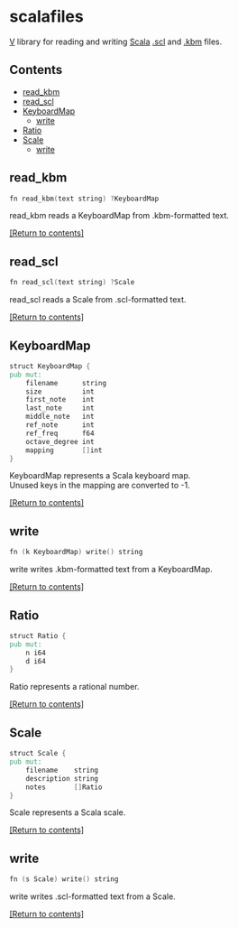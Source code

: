 # scalafiles

[V](https://vlang.io) library for reading and writing
[Scala](http://www.huygens-fokker.org/scala/)
[.scl](http://www.huygens-fokker.org/scala/scl_format.html) and
[.kbm](http://www.huygens-fokker.org/scala/help.htm#mappings) files.

## Contents
- [read_kbm](#read_kbm)
- [read_scl](#read_scl)
- [KeyboardMap](#KeyboardMap)
  - [write](#write)
- [Ratio](#Ratio)
- [Scale](#Scale)
  - [write](#write)

## read_kbm
```v
fn read_kbm(text string) ?KeyboardMap
```

read_kbm reads a KeyboardMap from .kbm-formatted text.  

[[Return to contents]](#Contents)

## read_scl
```v
fn read_scl(text string) ?Scale
```

read_scl reads a Scale from .scl-formatted text.  

[[Return to contents]](#Contents)

## KeyboardMap
```v
struct KeyboardMap {
pub mut:
	filename      string
	size          int
	first_note    int
	last_note     int
	middle_note   int
	ref_note      int
	ref_freq      f64
	octave_degree int
	mapping       []int
}
```

KeyboardMap represents a Scala keyboard map.  
Unused keys in the mapping are converted to -1.  

[[Return to contents]](#Contents)

## write
```v
fn (k KeyboardMap) write() string
```

write writes .kbm-formatted text from a KeyboardMap.  

[[Return to contents]](#Contents)

## Ratio
```v
struct Ratio {
pub mut:
	n i64
	d i64
}
```

Ratio represents a rational number.  

[[Return to contents]](#Contents)

## Scale
```v
struct Scale {
pub mut:
	filename    string
	description string
	notes       []Ratio
}
```

Scale represents a Scala scale.  

[[Return to contents]](#Contents)

## write
```v
fn (s Scale) write() string
```

write writes .scl-formatted text from a Scale.  

[[Return to contents]](#Contents)
